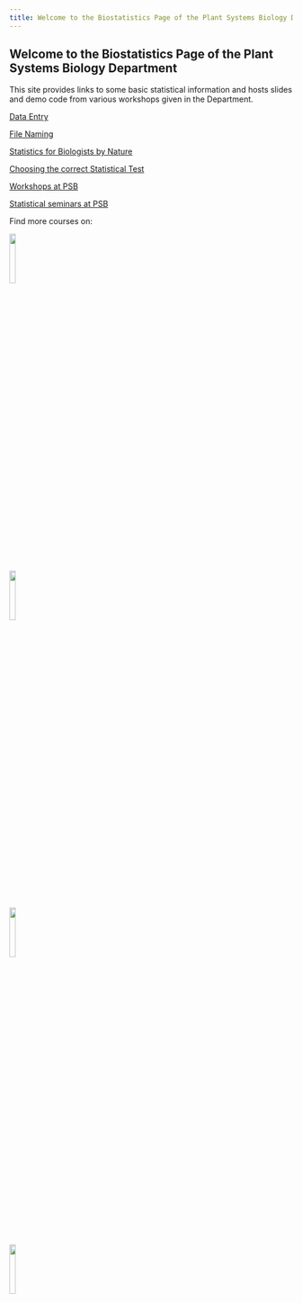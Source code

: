 ```yaml
---
title: Welcome to the Biostatistics Page of the Plant Systems Biology Department
---
```


## Welcome to the Biostatistics Page of the Plant Systems Biology Department

This site provides links to some basic statistical information and hosts slides and demo code from various workshops given in the Department.

[Data Entry](data_entry.md)

[File Naming](FileNaming.md)

[Statistics for Biologists by Nature](NaturePapers.md)

[Choosing the correct Statistical Test](StatTest.md)

[Workshops at PSB](workshops.md)

[Statistical seminars at PSB](seminars.md)

Find more courses on:

<a href="https://training.vib.be/home/category/bioinformatics-19"><img src="https://github.com/vstorme/vstorme.github.io/blob/master/_icons/vibtraining_notag_pos_rgb.png" width="15%"></a> 	&emsp;

<a href="https://www.flames-statistics.com/"><img src="https://github.com/vstorme/vstorme.github.io/blob/master/_icons/logo_Flames_white.png" width="15%"></a> 	&emsp;

<a href="https://www.ugent.be/we/en/services/ICES"><img src="https://github.com/vstorme/vstorme.github.io/blob/master/_icons/ugent_ICES_logo.png" width="15%"></a> 	&emsp;

<a href="https://www.ugent.be/statistics/en"><img src="https://github.com/vstorme/vstorme.github.io/blob/master/_icons/vibtraining_notag_pos_rgb.png" width="15%"></a> 	&emsp;

